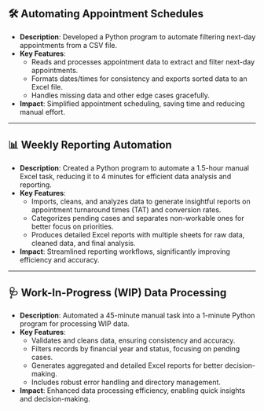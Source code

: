 ## 🛠️ Automating Appointment Schedules
- **Description**: Developed a Python program to automate filtering next-day appointments from a CSV file. 
- **Key Features**:
  - Reads and processes appointment data to extract and filter next-day appointments.
  - Formats dates/times for consistency and exports sorted data to an Excel file.
  - Handles missing data and other edge cases gracefully.
- **Impact**: Simplified appointment scheduling, saving time and reducing manual effort.

---

## 📊 Weekly Reporting Automation
- **Description**: Created a Python program to automate a 1.5-hour manual Excel task, reducing it to 4 minutes for efficient data analysis and reporting.
- **Key Features**:
  - Imports, cleans, and analyzes data to generate insightful reports on appointment turnaround times (TAT) and conversion rates.
  - Categorizes pending cases and separates non-workable ones for better focus on priorities.
  - Produces detailed Excel reports with multiple sheets for raw data, cleaned data, and final analysis.
- **Impact**: Streamlined reporting workflows, significantly improving efficiency and accuracy.

---

## 🩺 Work-In-Progress (WIP) Data Processing
- **Description**: Automated a 45-minute manual task into a 1-minute Python program for processing WIP data.
- **Key Features**:
  - Validates and cleans data, ensuring consistency and accuracy.
  - Filters records by financial year and status, focusing on pending cases.
  - Generates aggregated and detailed Excel reports for better decision-making.
  - Includes robust error handling and directory management.
- **Impact**: Enhanced data processing efficiency, enabling quick insights and decision-making.


